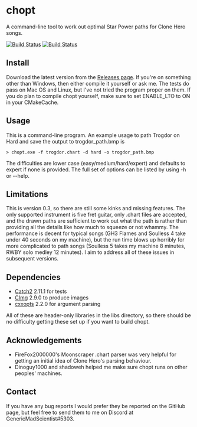 # chopt

A command-line tool to work out optimal Star Power paths for Clone Hero songs.

[![Build Status](https://travis-ci.com/GenericMadScientist/chopt.svg?branch=master)](https://travis-ci.com/GenericMadScientist/chopt)
[![Build Status](https://ci.appveyor.com/api/projects/status/github/GenericMadScientist/chopt?branch=master&svg=true)](https://ci.appveyor.com/project/GenericMadScientist/chopt)

## Install

Download the latest version from the [Releases page](../../releases). If you're
on something other than Windows, then either compile it yourself or ask me. The
tests do pass on Mac OS and Linux, but I've not tried the program proper on
them. If you do plan to compile chopt yourself, make sure to set ENABLE_LTO to
ON in your CMakeCache.

## Usage

This is a command-line program. An example usage to path Trogdor on Hard and
save the output to trogdor_path.bmp is

```
> chopt.exe -f trogdor.chart -d hard -o trogdor_path.bmp
```

The difficulties are lower case (easy/medium/hard/expert) and defaults to
expert if none is provided. The full set of options can be listed by using -h or
--help.

## Limitations

This is version 0.3, so there are still some kinks and missing features. The
only supported instrument is five fret guitar, only .chart files are accepted,
and the drawn paths are sufficient to work out what the path is rather than
providing all the details like how much to squeeze or not whammy. The
performance is decent for typical songs (GH3 Flames and Soulless 4 take under
40 seconds on my machine), but the run time blows up horribly for more
complicated to path songs (Soulless 5 takes my machine 8 minutes, RWBY solo
medley 12 minutes). I aim to address all of these issues in subsequent versions.

## Dependencies

* [Catch2](https://github.com/catchorg/Catch2) 2.11.1 for tests
* [CImg](https://cimg.eu/) 2.9.0 to produce images
* [cxxopts](https://github.com/jarro2783/cxxopts) 2.2.0 for argument parsing

All of these are header-only libraries in the libs directory, so there should
be no difficulty getting these set up if you want to build chopt.

## Acknowledgements

* FireFox2000000's Moonscraper .chart parser was very helpful for getting an
initial idea of Clone Hero's parsing behaviour.
* Dinoguy1000 and shadoweh helped me make sure chopt runs on other peoples'
machines.

## Contact

If you have any bug reports I would prefer they be reported on the GitHub page,
but feel free to send them to me on Discord at GenericMadScientist#5303.

